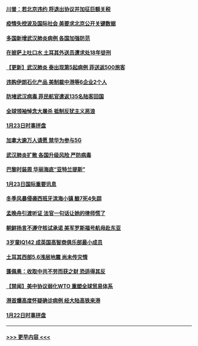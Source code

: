 #### [川普：若北京违约 将退出协议并加征巨额关税](../pages/prog202/a102760250.md?t=01250333) 
#### [疫情失控波及国际社会 美要求北京公开关键数据](../pages/prog202/a102760245.md?t=01250333) 
#### [多国新增武汉肺炎病例 各国加强防范](../pages/prog202/a102760214.md?t=01250333) 
#### [在披萨上吐口水 土耳其外送员遭求处18年徒刑](../pages/prog202/a102759979.md?t=01250333) 
#### [【更新】武汉肺炎 泰出现第5起病例 菲送返500旅客](../pages/prog202/a102758911.md?t=01250333) 
#### [违购伊朗石化产品 美制裁中港等6企业2个人](../pages/prog202/a102759952.md?t=01250333) 
#### [防堵武汉病毒 菲民航官遣返135名陆客回国](../pages/prog202/a102759946.md?t=01250333) 
#### [全球领袖悼念大屠杀 抵制反犹主义恶浪](../pages/prog202/a102759678.md?t=01250333) 
#### [1月23日时事拼盘](../pages/prog202/a102759599.md?t=01250333) 
#### [加拿大逾万人请愿 禁华为参与5G](../pages/prog202/a102759553.md?t=01250333) 
#### [武汉肺炎扩散 各国升级风险 严防病毒](../pages/prog202/a102759400.md?t=01250333) 
#### [巴黎时装周 华丽海底“亚特兰提斯”](../pages/prog202/a102759217.md?t=01250333) 
#### [1月23日国际重要讯息](../pages/prog202/a102759199.md?t=01250333) 
#### [冬季风暴侵袭西班牙滨海小镇 酿7死4失踪](../pages/prog202/a102759119.md?t=01250333) 
#### [孟晚舟引渡听证 法官一句话让她的律师慌了](../pages/prog202/a102759060.md?t=01250333) 
#### [朝鲜扬言不遵守核试承诺 美军罗斯福号航母赴东亚](../pages/prog202/a102759001.md?t=01250333) 
#### [3岁童IQ142 成英国高智商俱乐部最小成员](../pages/prog202/a102758990.md?t=01250333) 
#### [土耳其西部5.6浅层地震 尚未传灾情](../pages/prog202/a102758903.md?t=01250333) 
#### [蓬佩奥：收取中共不劳而获之财 恐适得其反](../pages/prog202/a102758889.md?t=01250333) 
#### [【禁闻】美中协议弱化WTO 重塑全球贸易体系](../pages/prog202/a102758790.md?t=01250333) 
#### [港首爆高度怀疑确诊病例 经大陆高铁来港](../pages/prog202/a102758613.md?t=01250333) 
#### [1月22日时事拼盘](../pages/prog202/a102758615.md?t=01250333) 

----
#### [ >>> 更早内容 <<< ](../indexes/prog202-earlier.md)
